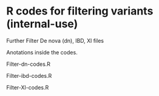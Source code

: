 # R codes for filtering variants (internal-use)

Further Filter De nova (dn), IBD, Xl files

Anotations inside the codes.

Filter-dn-codes.R

Filter-ibd-codes.R

Filter-Xl-codes.R
